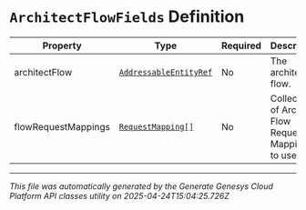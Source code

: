 # `ArchitectFlowFields` Definition

| Property | Type | Required | Description |
|----------|------|----------|-------------|
| architectFlow | [`AddressableEntityRef`](addressableentityref-definition.md) | No | The architect flow. |
| flowRequestMappings | [`RequestMapping[]`](requestmapping-definition.md) | No | Collection of Architect Flow Request Mappings to use. |

---

*This file was automatically generated by the Generate Genesys Cloud Platform API classes utility on 2025-04-24T15:04:25.726Z*
